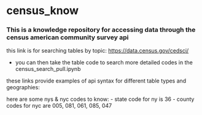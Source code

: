 # census_know

### This is a knowledge repository for accessing data through the census american community survey api

this link is for searching tables by topic: https://data.census.gov/cedsci/
  - you can then take the table code to search more detailed codes in the census_search_pull.ipynb

these links provide examples of api syntax for different table types and geographies: 

here are some nys & nyc codes to know: 
    - state code for ny is 36
    - county codes for nyc are 005, 081, 061, 085, 047 
